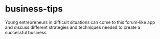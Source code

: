 # business-tips
Young entrepreneurs in difficult situations can come to this forum-like app and discuss different strategies and techniques needed to create a successful business.
